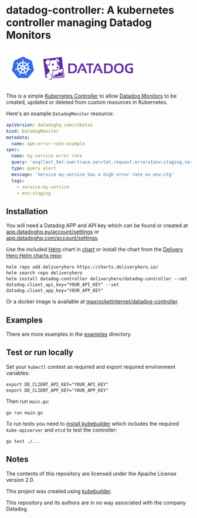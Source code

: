 # datadog-controller: A kubernetes controller managing Datadog Monitors

[![](img/banner.png)](#)

This is a simple [Kubernetes Controller](https://kubernetes.io/docs/concepts/architecture/controller/) to allow [Datadog Monitors](https://docs.datadoghq.com/monitors/) to be created, updated or deleted from custom resources in Kubernetes.

Here's an example `DatadogMonitor` resource:

```yaml
apiVersion: datadoghq.com/v1beta1
kind: DatadogMonitor
metadata:
  name: apm-error-rate-example
spec:
  name: my-service error rate
  query: 'avg(last_5m):sum:trace.servlet.request.errors{env:staging,service:my-service} / sum:trace.servlet.request.hits{env:staging,service:my-service} > 0.05'
  type: query alert
  message: 'Service my-service has a high error rate on env:stg'
  tags:
    - service:my-service
    - env:staging
```

## Installation

You will need a Datadog APP and API key which can be found or created at [app.datadoghq.eu/account/settings](https://app.datadoghq.eu/account/settings#api) or [app.datadoghq.com/account/settings](https://app.datadoghq.com/account/settings#api).

Use the included [Helm](https://helm.sh/) chart in [chart](chart) or install the chart from the [Delivery Hero Helm charts repo](https://github.com/deliveryhero/helm-charts):

```console
helm repo add deliveryhero https://charts.deliveryhero.io/
helm search repo deliveryhero
helm install datadog-controller deliveryhero/datadog-controller --set datadog.client_api_key="YOUR_API_KEY" --set datadog.client_app_key="YOUR_APP_KEY"
```

Or a docker image is available at [maxrocketinternet/datadog-controller](https://hub.docker.com/r/maxrocketinternet/datadog-controller).

## Examples

There are more examples in the [examples](examples) directory.

## Test or run locally

Set your `kubectl` context as required and export required environment variables:

```
export DD_CLIENT_API_KEY="YOUR_API_KEY"
export DD_CLIENT_APP_KEY="YOUR_APP_KEY"
```

Then run `main.go`:

```
go run main.go
```

To run tests you need to [install kubebuilder](https://book.kubebuilder.io/quick-start.html#installation) which includes the required `kube-apiserver` and `etcd` to test the controller:

```
go test ./...
```

## Notes

The contents of this repository are licensed under the Apache License version 2.0.

This project was created using [kubebuilder](https://book-v1.book.kubebuilder.io/).

This repository and its authors are in no way associated with the company Datadog.
